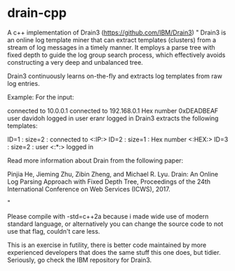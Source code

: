 # drain-cpp
A c++ implementation of Drain3 (https://github.com/IBM/Drain3) 
"
Drain3 is an online log template miner that can extract templates (clusters) from a stream of log messages in a timely manner. It employs a parse tree with fixed depth to guide the log group search process, which effectively avoids constructing a very deep and unbalanced tree.

Drain3 continuously learns on-the-fly and extracts log templates from raw log entries.

Example:
For the input:

connected to 10.0.0.1
connected to 192.168.0.1
Hex number 0xDEADBEAF
user davidoh logged in
user eranr logged in
Drain3 extracts the following templates:

ID=1     : size=2         : connected to <:IP:>
ID=2     : size=1         : Hex number <:HEX:>
ID=3     : size=2         : user <:*:> logged in

Read more information about Drain from the following paper:

Pinjia He, Jieming Zhu, Zibin Zheng, and Michael R. Lyu. Drain: An Online Log Parsing Approach with Fixed Depth Tree, Proceedings of the 24th International Conference on Web Services (ICWS), 2017.

"

Please compile with -std=c++2a because i made wide use of modern standard language, or alternatively you can change the source code to not use that flag, couldn't care less. 


This is an exercise in futility, there is better code maintained by more experienced developers that does the same stuff this one does, but tidier. 
Seriously, go check the IBM repository for Drain3.
